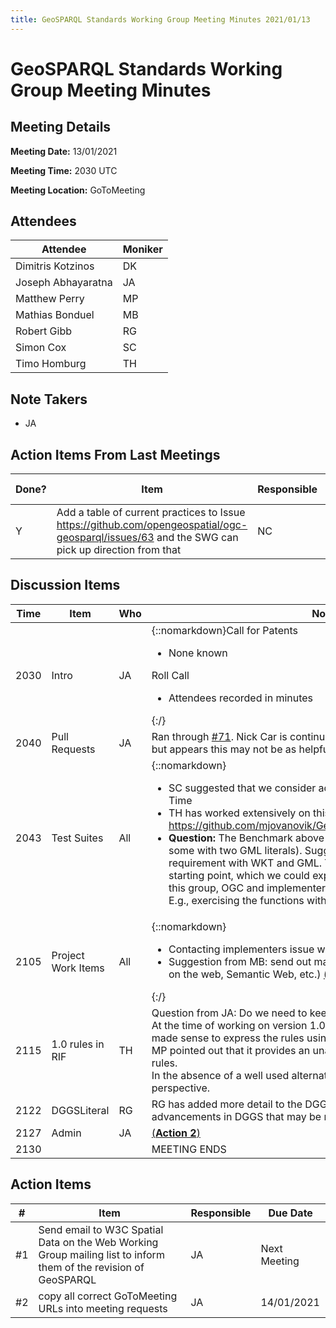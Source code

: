 ```yaml
---
title: GeoSPARQL Standards Working Group Meeting Minutes 2021/01/13
---
```

# GeoSPARQL Standards Working Group Meeting Minutes
## Meeting Details
**Meeting Date:** 13/01/2021

**Meeting Time:** 2030 UTC

**Meeting Location:** GoToMeeting  

## Attendees

| Attendee | Moniker |
| ---- | ---- |
| Dimitris Kotzinos | DK |
| Joseph Abhayaratna | JA |
| Matthew Perry | MP |
| Mathias Bonduel | MB |
| Robert Gibb | RG |
| Simon Cox | SC |
| Timo Homburg | TH |

## Note Takers
- JA

## Action Items From Last Meetings

| Done? | Item | Responsible | Due Date |
| ---- | ---- | ---- | --- |
| Y | Add a table of current practices to Issue https://github.com/opengeospatial/ogc-geosparql/issues/63 and the SWG can pick up direction from that | NC | Next Meeting |

## Discussion Items

| Time | Item | Who | Notes |
| ---- | ---- | ---- | ---- |
| 2030 | Intro | JA | {::nomarkdown}Call for Patents<ul><li>None known</li></ul> Roll Call <ul><li> Attendees recorded in minutes</li></ul>{:/} |
| 2040 | Pull Requests | JA | Ran through [#71](https://github.com/opengeospatial/ogc-geosparql/issues/71). Nick Car is continuing the conversation with RIF people, but appears this may not be as helpful as hoped |
| 2043 | Test Suites | All | {::nomarkdown}<ul><li> SC suggested that we consider adding tests, as he is doing for OWL-Time </li><li> TH has worked extensively on this here: https://github.com/mjovanovik/GeoSPARQLBenchmark/tree/develop/2 </li><li> **Question:** The Benchmark above tests with two WKT literals (and some with two GML literals). Suggested that we at least exercise each requirement with WKT and GML. The Benchmark provides a good starting point, which we could expand on to meet the requirements of this group, OGC and implementers with respect to compliance testing. E.g., exercising the functions with all relevant Geometry types.{:/} |
| 2105 | Project Work Items | All | {::nomarkdown}<ul><li> Contacting implementers issue walked through </li><li>	Suggestion from MB: send out mail to W3C mailinglists? (Spatial data on the web, Semantic Web, etc.) [(**Action 1**)](#action_1)</li></ul>{:/} |
| 2115 | 1.0 rules in RIF | TH | Question from JA: Do we need to keep adding more RIF rules?<br/> At the time of working on version 1.0, RIF was expected to take off, so it made sense to express the rules using it. However, this hasn’t eventuated.<br/> MP pointed out that it provides an unambiguous manner of expressing the rules.<br/> In the absence of a well used alternative, it still makes sense from this perspective. |
| 2122 | DGGSLiteral | RG | RG has added more detail to the DGGSLiteral issue to describe TestBed advancements in DGGS that may be relevant |
| 2127 | Admin | JA | [(**Action 2**)](#action_2) |
| 2130 | | | MEETING ENDS |

## Action Items

| \# | Item | Responsible | Due Date |
| ---- | ---- | ---- | ---- |
| <span name="action_1">#1</span> | Send email to W3C Spatial Data on the Web Working Group mailing list to inform them of the revision of GeoSPARQL | JA | Next Meeting |
| <span name="action_2">#2</span> | copy all correct GoToMeeting URLs into meeting requests | JA | 14/01/2021 |
